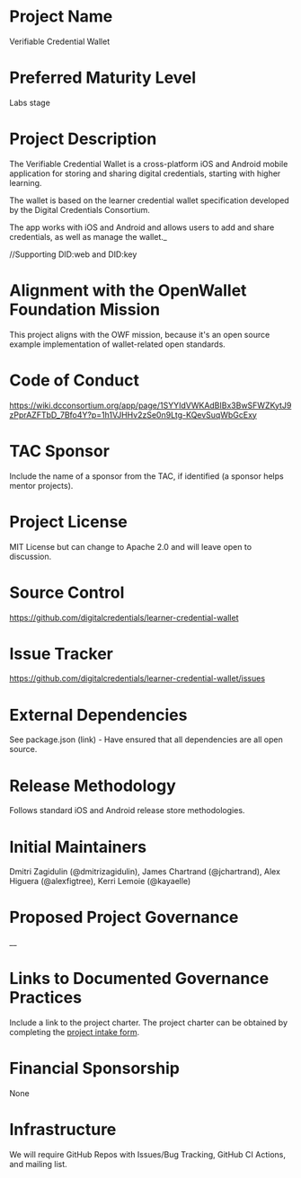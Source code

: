 # Project Name
Verifiable Credential Wallet

# Preferred Maturity Level
Labs stage

# Project Description
The Verifiable Credential Wallet is a cross-platform iOS and Android mobile application for storing and sharing digital credentials, starting with higher learning.

The wallet is based on the learner credential wallet specification developed by the Digital Credentials Consortium. 

The app works with iOS and Android and allows users to add and share credentials, as well as manage the wallet._

//Supporting DID:web and DID:key

# Alignment with the OpenWallet Foundation Mission
This project aligns with the OWF mission, because it's an open source example implementation of wallet-related open standards.

# Code of Conduct
https://wiki.dcconsortium.org/app/page/1SYYIdVWKAdBIBx3BwSFWZKytJ9zPprAZFTbD_7Bfo4Y?p=1h1VJHHv2zSe0n9Ltg-KQevSuqWbGcExy


# TAC Sponsor
Include the name of a sponsor from the TAC, if identified (a sponsor helps mentor projects).

# Project License
MIT License but can change to Apache 2.0 and will leave open to discussion.

# Source Control
https://github.com/digitalcredentials/learner-credential-wallet

# Issue Tracker
https://github.com/digitalcredentials/learner-credential-wallet/issues

# External Dependencies
See package.json (link) - Have ensured that all dependencies are all open source.

# Release Methodology
Follows standard iOS and Android release store methodologies.

# Initial Maintainers
Dmitri Zagidulin (@dmitrizagidulin), James Chartrand (@jchartrand), Alex Higuera (@alexfigtree), Kerri Lemoie (@kayaelle)

# Proposed Project Governance
__

# Links to Documented Governance Practices
Include a link to the project charter. The project charter can be obtained by completing the [project intake form](https://docs.google.com/forms/d/e/1FAIpQLSeO1bDGHUP-ZpCo1uynm94YOxZlek6RhCH7o3FnX1lZSXXfSQ/viewform?fbzx=4351560609072672295).

# Financial Sponsorship
None

# Infrastructure
We will require GitHub Repos with Issues/Bug Tracking, GitHub CI Actions, and mailing list.
